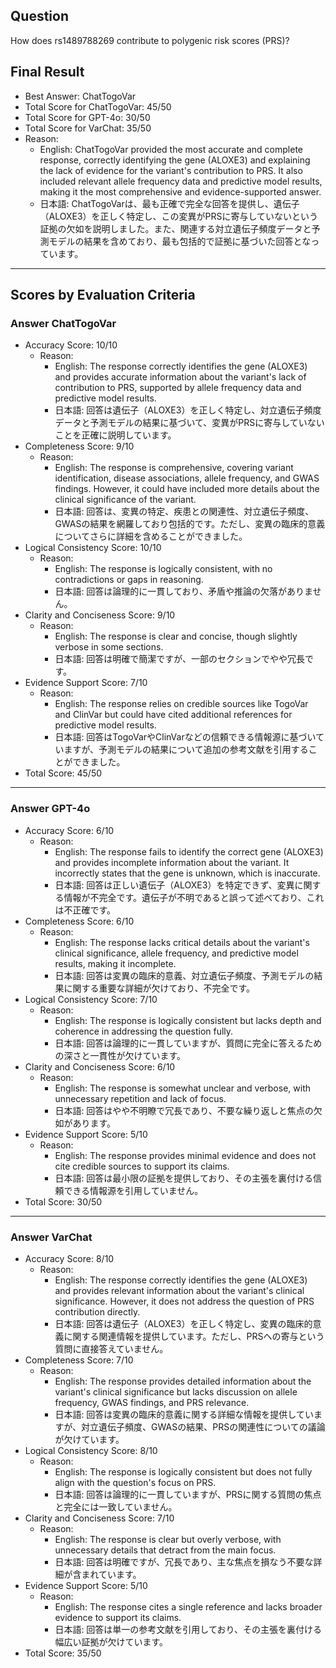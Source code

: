 ## Question

How does rs1489788269 contribute to polygenic risk scores (PRS)?

## Final Result

- Best Answer: ChatTogoVar
- Total Score for ChatTogoVar: 45/50
- Total Score for GPT-4o: 30/50
- Total Score for VarChat: 35/50
- Reason:
  - English: ChatTogoVar provided the most accurate and complete response, correctly identifying the gene (ALOXE3) and explaining the lack of evidence for the variant's contribution to PRS. It also included relevant allele frequency data and predictive model results, making it the most comprehensive and evidence-supported answer.
  - 日本語: ChatTogoVarは、最も正確で完全な回答を提供し、遺伝子（ALOXE3）を正しく特定し、この変異がPRSに寄与していないという証拠の欠如を説明しました。また、関連する対立遺伝子頻度データと予測モデルの結果を含めており、最も包括的で証拠に基づいた回答となっています。

---

## Scores by Evaluation Criteria

### Answer ChatTogoVar
- Accuracy Score: 10/10
  - Reason: 
    - English: The response correctly identifies the gene (ALOXE3) and provides accurate information about the variant's lack of contribution to PRS, supported by allele frequency data and predictive model results.
    - 日本語: 回答は遺伝子（ALOXE3）を正しく特定し、対立遺伝子頻度データと予測モデルの結果に基づいて、変異がPRSに寄与していないことを正確に説明しています。
- Completeness Score: 9/10
  - Reason: 
    - English: The response is comprehensive, covering variant identification, disease associations, allele frequency, and GWAS findings. However, it could have included more details about the clinical significance of the variant.
    - 日本語: 回答は、変異の特定、疾患との関連性、対立遺伝子頻度、GWASの結果を網羅しており包括的です。ただし、変異の臨床的意義についてさらに詳細を含めることができました。
- Logical Consistency Score: 10/10
  - Reason: 
    - English: The response is logically consistent, with no contradictions or gaps in reasoning.
    - 日本語: 回答は論理的に一貫しており、矛盾や推論の欠落がありません。
- Clarity and Conciseness Score: 9/10
  - Reason: 
    - English: The response is clear and concise, though slightly verbose in some sections.
    - 日本語: 回答は明確で簡潔ですが、一部のセクションでやや冗長です。
- Evidence Support Score: 7/10
  - Reason: 
    - English: The response relies on credible sources like TogoVar and ClinVar but could have cited additional references for predictive model results.
    - 日本語: 回答はTogoVarやClinVarなどの信頼できる情報源に基づいていますが、予測モデルの結果について追加の参考文献を引用することができました。
- Total Score: 45/50

---

### Answer GPT-4o
- Accuracy Score: 6/10
  - Reason: 
    - English: The response fails to identify the correct gene (ALOXE3) and provides incomplete information about the variant. It incorrectly states that the gene is unknown, which is inaccurate.
    - 日本語: 回答は正しい遺伝子（ALOXE3）を特定できず、変異に関する情報が不完全です。遺伝子が不明であると誤って述べており、これは不正確です。
- Completeness Score: 6/10
  - Reason: 
    - English: The response lacks critical details about the variant's clinical significance, allele frequency, and predictive model results, making it incomplete.
    - 日本語: 回答は変異の臨床的意義、対立遺伝子頻度、予測モデルの結果に関する重要な詳細が欠けており、不完全です。
- Logical Consistency Score: 7/10
  - Reason: 
    - English: The response is logically consistent but lacks depth and coherence in addressing the question fully.
    - 日本語: 回答は論理的に一貫していますが、質問に完全に答えるための深さと一貫性が欠けています。
- Clarity and Conciseness Score: 6/10
  - Reason: 
    - English: The response is somewhat unclear and verbose, with unnecessary repetition and lack of focus.
    - 日本語: 回答はやや不明瞭で冗長であり、不要な繰り返しと焦点の欠如があります。
- Evidence Support Score: 5/10
  - Reason: 
    - English: The response provides minimal evidence and does not cite credible sources to support its claims.
    - 日本語: 回答は最小限の証拠を提供しており、その主張を裏付ける信頼できる情報源を引用していません。
- Total Score: 30/50

---

### Answer VarChat
- Accuracy Score: 8/10
  - Reason: 
    - English: The response correctly identifies the gene (ALOXE3) and provides relevant information about the variant's clinical significance. However, it does not address the question of PRS contribution directly.
    - 日本語: 回答は遺伝子（ALOXE3）を正しく特定し、変異の臨床的意義に関する関連情報を提供しています。ただし、PRSへの寄与という質問に直接答えていません。
- Completeness Score: 7/10
  - Reason: 
    - English: The response provides detailed information about the variant's clinical significance but lacks discussion on allele frequency, GWAS findings, and PRS relevance.
    - 日本語: 回答は変異の臨床的意義に関する詳細な情報を提供していますが、対立遺伝子頻度、GWASの結果、PRSの関連性についての議論が欠けています。
- Logical Consistency Score: 8/10
  - Reason: 
    - English: The response is logically consistent but does not fully align with the question's focus on PRS.
    - 日本語: 回答は論理的に一貫していますが、PRSに関する質問の焦点と完全には一致していません。
- Clarity and Conciseness Score: 7/10
  - Reason: 
    - English: The response is clear but overly verbose, with unnecessary details that detract from the main focus.
    - 日本語: 回答は明確ですが、冗長であり、主な焦点を損なう不要な詳細が含まれています。
- Evidence Support Score: 5/10
  - Reason: 
    - English: The response cites a single reference and lacks broader evidence to support its claims.
    - 日本語: 回答は単一の参考文献を引用しており、その主張を裏付ける幅広い証拠が欠けています。
- Total Score: 35/50